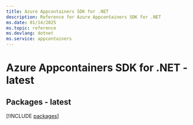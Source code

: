```yaml
---
title: Azure Appcontainers SDK for .NET
description: Reference for Azure Appcontainers SDK for .NET
ms.date: 01/14/2025
ms.topic: reference
ms.devlang: dotnet
ms.service: appcontainers
---
```

# Azure Appcontainers SDK for .NET - latest
## Packages - latest
[!INCLUDE [packages](appcontainers-index.md)]